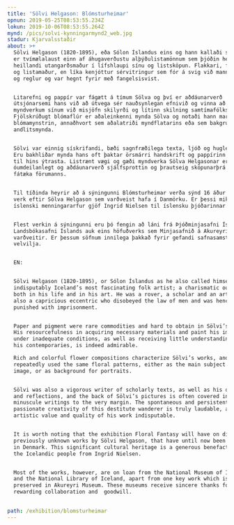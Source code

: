```yaml
---
title: 'Sölvi Helgason: Blómsturheimar'
opnun: 2019-05-25T08:53:55.234Z
lokun: 2019-10-06T08:53:55.264Z
mynd: /pics/solvi-kynningarmynd2_web.jpg
stadur: Kjarvalsstaðir
about: >+
  Sölvi Helgason (1820-1895), eða Sólon Íslandus eins og hann kallaði sig líka,
  er tvímælalaust einn af áhugaverðustu alþýðulistamönnum sem þjóðin hefur alið,
  heillandi utangarðsmaður í lífshlaupi sínu og listsköpun. Flakkari, fræðimaður
  og listamaður, en líka kenjóttur sérvitringur sem fór á svig við mannanna lög
  og reglur og var hegnt fyrir með fangelsisvist. 


  Litarefni og pappír var fágætt á tímum Sölva og því er aðdáunarverð
  útsjónarsemi hans við að útvega sér nauðsynlegan efnivið og vinna að
  myndverkum sínum við misjöfn skilyrði og lítinn skilning samtímafólks.
  Fjölskrúðugt blómaflúr er aðaleinkenni mynda Sölva og notaði hann margoft sömu
  blómamynstrin, annaðhvort sem aðalatriði myndflatarins eða sem bakgrunn
  andlitsmynda.


  Sölvi var einnig sískrifandi, bæði sagnfræðilega texta, ljóð og hugleiðingar.
  Eru bakhliðar mynda hans oft þaktar örsmárri handskrift og pappírinn nýttur
  til hins ýtrasta. Listrænt vægi og gæði myndverka Sölva Helgasonar er
  óumdeilanlegt og aðdáunarverð sjálfsprottin og þrautseig sköpunarþrá hins
  fátæka förumanns. 


  Til tíðinda heyrir að á sýningunni Blómsturheimar verða sýnd 16 áður óþekkt
  verk eftir Sölva Helgason sem varðveist hafa í Danmörku. Er þessi mikilvægi
  íslenski menningararfur gjöf Ingrid Nielsen til íslensku þjóðarinnar. 


  Flest verkin á sýningunni eru þó fengin að láni frá Þjóðminjasafni Íslands og
  Landsbókasafni Íslands auk eins höfuðverks sem Minjasafnið á Akureyri
  varðveitir. Er þessum söfnum innilega þakkað fyrir gefandi safnasamstarf og
  velvilja. 


  EN:


  Sölvi Helgason (1820-1895), or Sólon Íslandus as he also called himself, is
  indisputably Iceland’s most fascinating folk artist; a charismatic outsider
  both in his life and in his art. He was a rover, a scholar and an artist, but
  also a capricious eccentric who disobeyed the law of men and was hence
  punished with imprisonment.


  Paper and pigment were rare commodities and hard to obtain in Sölvi’s times.
  His resourcefulness in acquiring necessary materials and paint his images
  under inadequate conditions, as well as receiving little understanding from
  his contemporaries, is indeed admirable. 

  Rich and colorful flower compositions characterize Sölvi’s works, and he
  repeatedly used the same floral patterns, either as the main subject of the
  image, or as background for portraits.


  Sölvi was also a vigorous writer of scholarly texts, as well as his own poetry
  and reflections, and the back of Sölvi’s pictures is often covered in
  minuscule writings to the very margin. The spontaneous and persistent
  passionate creativity of this destitute wanderer is truly laudable, and the
  artistic value and quality of his work indisputable.


  It is worth noting that the exhibition Floral Fantasy will have on display 16
  previously unknown works by Sölvi Helgason, that have until now been preserved
  in Denmark. This significant cultural heritage is a generous benefaction to
  the Icelandic people from Ingrid Nielsen. 


  Most of the works, however, are on loan from the National Museum of Iceland
  and the National Library of Iceland, apart from one key work which is
  preserved in Akureyri Museum. These museums receive sincere thanks for a
  rewarding collaboration and  goodwill.
   

path: /exhibition/blomsturheimar
---
```


